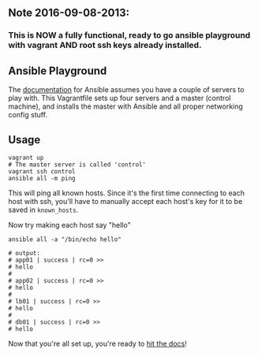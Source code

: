 ## Note 2016-09-08-2013:

### This is NOW a fully functional, ready to go ansible playground with vagrant AND root ssh keys already installed.



## Ansible Playground

The [documentation](http://docs.ansible.com/ansible/index.html) for Ansible assumes you have a couple of servers to play with.
This Vagrantfile sets up four servers and a master (control machine), and installs the master
with Ansible and all proper networking config stuff.

## Usage

    vagrant up
    # The master server is called 'control'
    vagrant ssh control
    ansible all -m ping

This will ping all known hosts.
Since it's the first time connecting to each host with ssh,
you'll have to manually accept each host's key for it to be
saved in `known_hosts`.

Now try making each host say "hello"

    ansible all -a "/bin/echo hello"

    # output:
    # app01 | success | rc=0 >>
    # hello
    #
    # app02 | success | rc=0 >>
    # hello
    #
    # lb01 | success | rc=0 >>
    # hello
    #
    # db01 | success | rc=0 >>
    # hello




Now that you're all set up, you're ready to [hit the docs](http://docs.ansible.com/ansible/index.html)!
